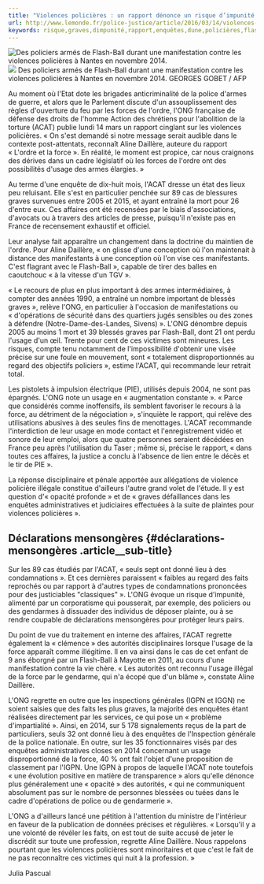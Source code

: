 ```yaml
---
title: "Violences policières : un rapport dénonce un risque d’impunité des forces de l’ordre"
url: http://www.lemonde.fr/police-justice/article/2016/03/14/violences-policieres-un-rapport-denonce-un-risque-d-impunite-des-forces-de-l-ordre_4882121_1653578.html
keywords: risque,graves,dimpunité,rapport,enquêtes,dune,policières,flashball,long,violences,lordre,forces,dénonce,lacat
---
```

![Des policiers armés de Flash-Ball durant une manifestation contre les violences policières à Nantes en novembre 2014.](https://img.lemde.fr/2016/03/14/0/0/4466/2972/688/0/60/0/75ee2ab_6884-1jfm8q1.jpg) ![](https://img.lemde.fr/2016/03/14/0/0/4466/2972/688/0/60/0/75ee2ab_6884-1jfm8q1.jpg) Des policiers armés de Flash-Ball durant une manifestation contre les violences policières à Nantes en novembre 2014. GEORGES GOBET / AFP

Au moment où l'Etat dote les brigades anticriminalité de la police d'armes de guerre, et alors que le Parlement discute d'un assouplissement des règles d'ouverture du feu par les forces de l'ordre, l'ONG française de défense des droits de l'homme Action des chrétiens pour l'abolition de la torture (ACAT) publie lundi 14 mars un rapport cinglant sur les violences policières. « On s'est demandé si notre message serait audible dans le contexte post-attentats, reconnaît Aline Daillère, auteure du rapport « L'ordre et la force ». En réalité, le moment est propice, car nous craignons des dérives dans un cadre législatif où les forces de l'ordre ont des possibilités d'usage des armes élargies. »

Au terme d'une enquête de dix-huit mois, l'ACAT dresse un état des lieux peu reluisant. Elle s'est en particulier penchée sur 89 cas de blessures graves survenues entre 2005 et 2015, et ayant entraîné la mort pour 26 d'entre eux. Ces affaires ont été recensées par le biais d'associations, d'avocats ou à travers des articles de presse, puisqu'il n'existe pas en France de recensement exhaustif et officiel.

Leur analyse fait apparaître un changement dans la doctrine du maintien de l'ordre. Pour Aline Daillère, « on glisse d'une conception où l'on maintenait à distance des manifestants à une conception où l'on vise ces manifestants. C'est flagrant avec le Flash-Ball », capable de tirer des balles en caoutchouc « à la vitesse d'un TGV ».

« Le recours de plus en plus important à des armes intermédiaires, à compter des années 1990, a entraîné un nombre important de blessés graves », relève l'ONG, en particulier à l'occasion de manifestations ou « d'opérations de sécurité dans des quartiers jugés sensibles ou des zones à défendre (Notre-Dame-des-Landes, Sivens) ». L'ONG dénombre depuis 2005 au moins 1 mort et 39 blessés graves par Flash-Ball, dont 21 ont perdu l'usage d'un œil. Trente pour cent de ces victimes sont mineures. Les risques, compte tenu notamment de l'impossibilité d'obtenir une visée précise sur une foule en mouvement, sont « totalement disproportionnés au regard des objectifs policiers », estime l'ACAT, qui recommande leur retrait total.

Les pistolets à impulsion électrique (PIE), utilisés depuis 2004, ne sont pas épargnés. L'ONG note un usage en « augmentation constante ». « Parce que considérés comme inoffensifs, ils semblent favoriser le recours à la force, au détriment de la négociation », s'inquiète le rapport, qui relève des utilisations abusives à des seules fins de menottages. L'ACAT recommande l'interdiction de leur usage en mode contact et l'enregistrement vidéo et sonore de leur emploi, alors que quatre personnes seraient décédées en France peu après l'utilisation du Taser ; même si, précise le rapport, « dans toutes ces affaires, la justice a conclu à l'absence de lien entre le décès et le tir de PIE ».

La réponse disciplinaire et pénale apportée aux allégations de violence policière illégale constitue d'ailleurs l'autre grand volet de l'étude. Il y est question d'« opacité profonde » et de « graves défaillances dans les enquêtes administratives et judiciaires effectuées à la suite de plaintes pour violences policières ».

Déclarations mensongères {#déclarations-mensongères .article__sub-title}
------------------------

Sur les 89 cas étudiés par l'ACAT, « seuls sept ont donné lieu à des condamnations ». Et ces dernières paraissent « faibles au regard des faits reprochés ou par rapport à d'autres types de condamnations prononcées pour des justiciables "classiques" ». L'ONG évoque un risque d'impunité, alimenté par un corporatisme qui pousserait, par exemple, des policiers ou des gendarmes à dissuader des individus de déposer plainte, ou à se rendre coupable de déclarations mensongères pour protéger leurs pairs.

Du point de vue du traitement en interne des affaires, l'ACAT regrette également la « clémence » des autorités disciplinaires lorsque l'usage de la force apparaît comme illégitime. Il en va ainsi dans le cas de cet enfant de 9 ans éborgné par un Flash-Ball à Mayotte en 2011, au cours d'une manifestation contre la vie chère. « Les autorités ont reconnu l'usage illégal de la force par le gendarme, qui n'a écopé que d'un blâme », constate Aline Daillère.

L'ONG regrette en outre que les inspections générales (IGPN et IGGN) ne soient saisies que des faits les plus graves, la majorité des enquêtes étant réalisées directement par les services, ce qui pose un « problème d'impartialité ». Ainsi, en 2014, sur 5 178 signalements reçus de la part de particuliers, seuls 32 ont donné lieu à des enquêtes de l'Inspection générale de la police nationale. En outre, sur les 35 fonctionnaires visés par des enquêtes administratives closes en 2014 concernant un usage disproportionné de la force, 40 % ont fait l'objet d'une proposition de classement par l'IGPN. Une IGPN à propos de laquelle l'ACAT note toutefois « une évolution positive en matière de transparence » alors qu'elle dénonce plus généralement une « opacité » des autorités, « qui ne communiquent absolument pas sur le nombre de personnes blessées ou tuées dans le cadre d'opérations de police ou de gendarmerie ».

L'ONG a d'ailleurs lancé une pétition à l'attention du ministre de l'intérieur en faveur de la publication de données précises et régulières. « Lorsqu'il y a une volonté de révéler les faits, on est tout de suite accusé de jeter le discrédit sur toute une profession, regrette Aline Daillère. Nous rappelons pourtant que les violences policières sont minoritaires et que c'est le fait de ne pas reconnaître ces victimes qui nuit à la profession. »

Julia Pascual
